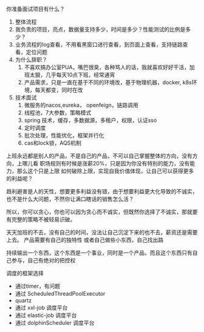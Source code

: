 你准备面试项目有什么？

1. 整体流程
2. 我负责的项目，亮点，数据量支持多少，时间是多少？性能测试的比例是多少？
3. 业务流程的log查看，不用看黑窗口进行查看，到页面上查看，支持链路查看，定位问题
4. 为什么辞职？
   1. 不喜欢搞办公室PUA，嘴巴很臭，各种骂人的话，我就喜欢好好干活，加班太狠，几乎每天10点下班，经常通宵
   2. 产品需求，只是一直在基于不同的环境改，基于物理机器，docker, k8s环境，每天都变，同时在改
5. 技术面试
   1. 微服务的nacos,eureka， openfeign，链路调用
   2. 线程池，7大参数，策略模式
   3. spring 技术，缓存，多数据源，多租户，权限，认证sso
   4. 定时调度
   5. 批次处理，性能优化，框架并行化
   6. cas和lock锁，AQS机制

上班永远都是别人的产品，不是自己的产品，不可以自己掌握整体的方向，没有方向，上哪儿看
职场规则有时候是涨薪20%，只是因为你没有特别的能力，没有能力，那么这个只是上限
如何破除上限，实现自我价值体现，让自己可以获得更多的利益呢？

趋利避害是人的天性，想要更多利益没有错，由于想要利益更大化导致的不诚实，也不是什么大问题，不然你让满口瞎话的销售怎么活？

所以，你可以贪心，你也可以因为贪心而不诚实，但既然你选择了不诚实，那就要有完整的策略不被轻易识破。

天天加班的不去，没有自己的时间，没法让自己沉淀下来的也不去，薪资还是需要上去。
产品需要有自己的独特性
或者自己做些小东西，自己找出路

持续输出一个东西，这个东西是一个事业，同时是一个产品，而且这个东西只有自己参与，自己有绝对的把控权

调度的框架选择

- 通过timer，有问题
- 通过 ScheduledThreadPoolExecutor
- quartz
- 通过 xxl-job 调度平台
- 通过 elastic-job 调度平台
- 通过 dolphinScheduler 调度平台
